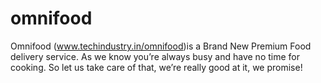 # omnifood
Omnifood (www.techindustry.in/omnifood)is a Brand New Premium Food delivery service. As we know you’re always busy and have no time for cooking. So let us take care of that, we’re really good at it, we promise!
